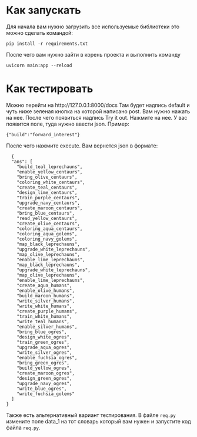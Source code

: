 <h1> Как запускать</h1>
Для начала вам нужно загрузить все используемые библиотеки это можно сделать командой:

```pip install -r requirements.txt```

После чего вам нужно зайти в корень проекта и выполнить команду

```uvicorn main:app --reload```

<h1>Как тестировать</h1>
Можно перейти на <a>http://127.0.0.1:8000/docs</a> Там будет надпись default и чуть ниже зеленая кнопка на которой написано post.
Вам нужно нажать на нее. После чего появиться надпись Try it out. Нажмите на нее. У вас появится поле, туда нужно ввести json.
Пример:

```{"build":"forward_interest"}```

После чего нажмите execute. Вам вернется json в формате: 

```{
  {
  "ans": [
    "build_teal_leprechauns",
    "enable_yellow_centaurs",
    "bring_olive_centaurs",
    "coloring_white_centaurs",
    "create_teal_centaurs",
    "design_lime_centaurs",
    "train_purple_centaurs",
    "upgrade_navy_centaurs",
    "create_maroon_centaurs",
    "bring_blue_centaurs",
    "read_yellow_centaurs",
    "create_olive_centaurs",
    "coloring_aqua_centaurs",
    "coloring_aqua_golems",
    "coloring_navy_golems",
    "map_black_leprechauns",
    "upgrade_white_leprechauns",
    "map_olive_leprechauns",
    "enable_lime_leprechauns",
    "map_black_leprechauns",
    "upgrade_white_leprechauns",
    "map_olive_leprechauns",
    "enable_lime_leprechauns",
    "create_aqua_humans",
    "enable_olive_humans",
    "build_maroon_humans",
    "write_silver_humans",
    "write_white_humans",
    "create_purple_humans",
    "train_white_humans",
    "write_teal_humans",
    "enable_silver_humans",
    "bring_blue_ogres",
    "design_white_ogres",
    "train_green_ogres",
    "upgrade_aqua_ogres",
    "write_silver_ogres",
    "enable_fuchsia_ogres",
    "bring_green_ogres",
    "build_yellow_ogres",
    "create_maroon_ogres",
    "design_green_ogres",
    "upgrade_navy_ogres",
    "write_blue_ogres",
    "write_fuchsia_golems"
  ]
} 
```

Также есть альтернативный вариант тестирования. В файле ``req.py`` измените поле data_1 на тот словарь который 
вам нужен и запустите код файла ``req.py``.
